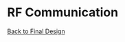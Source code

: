 # RF Communication

[Back to Final Design](https://nas256.github.io/ece3400_team13/Final_Design/finaldesign_home)
